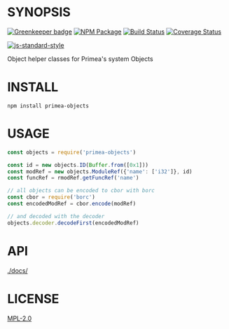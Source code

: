# SYNOPSIS 

[![Greenkeeper badge](https://badges.greenkeeper.io/primea/js-primea-objects.svg)](https://greenkeeper.io/)
[![NPM Package](https://img.shields.io/npm/v/primea-objects.svg?style=flat-square)](https://www.npmjs.org/package/primea-objects)
[![Build Status](https://img.shields.io/travis/primea/primea-objects.svg?branch=master&style=flat-square)](https://travis-ci.org/primea/primea-objects)
[![Coverage Status](https://img.shields.io/coveralls/primea/primea-objects.svg?style=flat-square)](https://coveralls.io/r/primea/primea-objects)

[![js-standard-style](https://cdn.rawgit.com/feross/standard/master/badge.svg)](https://github.com/feross/standard)  

Object helper classes for Primea's system Objects

# INSTALL
`npm install primea-objects`

# USAGE

```javascript
const objects = require('primea-objects')

const id = new objects.ID(Buffer.from([0x1]))
const modRef = new objects.ModuleRef({'name': ['i32']}, id)
const funcRef = rmodRef.getFuncRef('name')

// all objects can be encoded to cbor with borc
const cbor = require('borc')
const encodedModRef = cbor.encode(modRef)

// and decoded with the decoder
objects.decoder.decodeFirst(encodedModRef)

```

# API
[./docs/](./docs/index.md)

# LICENSE
[MPL-2.0][LICENSE]

[LICENSE]: https://tldrlegal.com/license/mozilla-public-license-2.0-(mpl-2)
